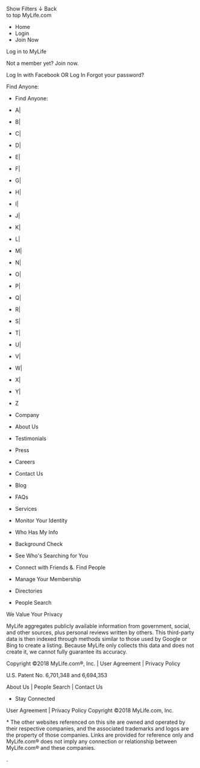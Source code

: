 Show Filters ↓ Back  
to top MyLife.com

*   Home
*   Login
*   Join Now

Log in to MyLife

Not a member yet? Join now.

Log In with Facebook OR Log In Forgot your password?

Find Anyone:

*   Find Anyone:
*   A|
*   B|
*   C|
*   D|
*   E|
*   F|
*   G|
*   H|
*   I|
*   J|
*   K|
*   L|
*   M|
*   N|
*   O|
*   P|
*   Q|
*   R|
*   S|
*   T|
*   U|
*   V|
*   W|
*   X|
*   Y|
*   Z

*   Company
*   About Us
*   Testimonials
*   Press
*   Careers
*   Contact Us
*   Blog
*   FAQs

*   Services
*   Monitor Your Identity
*   Who Has My Info
*   Background Check
*   See Who's Searching for You
*   Connect with Friends &. Find People
*   Manage Your Membership

*   Directories
*   People Search

We Value Your Privacy

MyLife aggregates publicly available information from government, social, and other sources, plus personal reviews written by others. This third-party data is then indexed through methods similar to those used by Google or Bing to create a listing. Because MyLife only collects this data and does not create it, we cannot fully guarantee its accuracy.

Copyright ©2018 MyLife.com®, Inc. | User Agreement | Privacy Policy

U.S. Patent No. 6,701,348 and 6,694,353

About Us | People Search | Contact Us

*   Stay Connected

User Agreement | Privacy Policy Copyright ©2018 MyLife.com, Inc.

\* The other websites referenced on this site are owned and operated by their respective companies, and the associated trademarks and logos are the property of those companies. Links are provided for reference only and MyLife.com® does not imply any connection or relationship between MyLife.com® and these companies.

<img src="//pixel.quantserve.com/pixel/p-Je7HEss8EuAcv.gif?labels=\_fp.event.Default" style="display: none;" border="0" height="1" width="1" alt="Quantcast"/>. <img height="1" width="1" style="display:none" src="https://www.facebook.com/tr?id=1638917393081241&amp;ev=PageView&amp;noscript=1">